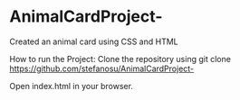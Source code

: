 # AnimalCardProject-
Created an animal card using CSS and HTML 


How to run the Project: Clone the repository using git clone https://github.com/stefanosu/AnimalCardProject- 

Open index.html in your browser.
